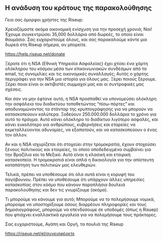 ## Η ανάδυση του κράτους της παρακολούθησης

Γεια σας όμορφοι χρήστες της Riseup:

Χρειαζόμαστε ακόμα οικονομική ενίσχυση για την προσεχή χρονιά; Ναι! Έχουμε συγκεντρώσει 35,000 δολλάρια από δωρεές, το οποίο είναι θαυμάσιο. Σας ευχαριστούμε όλους, και σας παρακαλούμε κάντε μια δωρεά στη Riseup σήμερα, αν μπορείτε.

https://help.riseup.net/donate

Ξέρατε ότι η NSA (Εθνική Υπηρεσία Ασφαλείας) έχει χτίσει ένα χάρτη ολόκληρου του κόσμου μέσα των επικοινωνιακών συνδέσμων από τα email, τις συνομιλίες και τις οικονομικές συναλλαγές; Αυτός ο χάρτης περιγράφει για την NSA μια ιστορία για όλους μας. Ξέρει ποιούς ξέρουμε. Ξέρει ποιοι είναι οι ακτιβιστές συμμαχοί μας και οι συντροφικές μας σχέσεις.

Και σαν να μην έφτανε αυτό, η NSA προσπαθεί να υπονομεύσει ολόκληρη την ασφάλεια του διαδικτύου τοποθετώντας “πίσω-πόρτες” και αποδυναμώνοντας τα στάνταρ της κρυπτογράφησης για να μπορούν να κατασκοπεύουν καλύτερα. Ξοδεύουν 250.000.000 δολλάρια το χρόνο για αυτό το πράγμα. Αυτό κάνει ολόκληρο το διαδίκτυο λιγότερο ασφαλές, και κάνει ευκολότερο για ανθρώπους, κυβερνήσεις και εταρείες να εκμεταλλεύονται αδυναμίες, να εξαπατούν, και να κατασκοπεύουν ο ένας τον άλλον.

Αν και η NSA ισχυρίζεται ότι στοχεύει στην τρομοκρατία, έχουν στοχεύσει ξένους πολιτικούς και εταιρείες, το οποίο αποδεδειγμένα συμβαίνει για την Βραζίλια και το Μεξικό. Αυτό είναι η κλασική και εταιρική κατασκοπεία. Η τρομοκρατιά είναι απλά η δικαιολογία για την απίστευτη καταπάτηση των πολιτικών μας ελευθεριών.

Τελικά, πρέπει να υποθέσουμε ότι όλα αυτά είναι η κορυφή του παγόβουνου. Πρέπει να υποθέσουμε ότι υπάρχουν άλλες υπηρεσίες κατασκοπίας στον κόσμο που κάνουν παραπλήσια δουλειά παρακολούθησης και δεν τις γνωρίζουμε (ακόμα).

Τι μπορούμε να κάνουμε για αυτό; Μπορούμε να το πολεμήσουμε νομικά, μπορούμε να υποστηρίξουμε όσους διαρρέουν πληροφορίες και τους δημοσιογράφους, μπορούμε να επενδύσουμε σε υποδομές (όπως η Risuep) που φτιάχνει εναλλακτικά εργαλεία για να πολεμήσουμε τους πράκτορες.

Σας ευχαριστούμε, Αγάπη και Οργή,
τα πουλιά της Riseup

https://riseup.net/el/συνεισφέρετε

